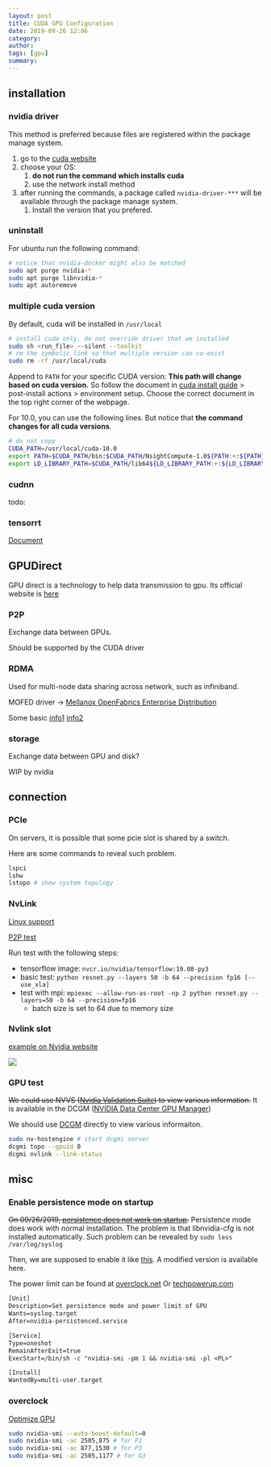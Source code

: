 ```yaml
---
layout: post
title: CUDA GPU Configuration
date: 2019-09-26 12:06
category: 
author: 
tags: [gpu]
summary: 
---
```


## installation

### nvidia driver

This method is preferred because files are registered within the package manage system.

1. go to the [cuda website](https://developer.nvidia.com/cuda-downloads)
2. choose your OS:
   1. **do not run the command which installs cuda**
   2. use the network install method
3. after running the commands, a package called `nvidia-driver-***` will be available through the package manage system.
   1. Install the version that you prefered.

### uninstall

For ubuntu run the following command:

```bash
# notice that nvidia-docker might also be matched
sudo apt purge nvidia-*
sudo apt purge libnvidia-*
sudo apt autoremove
```

### multiple cuda version

By default, cuda will be installed in `/usr/local`

```bash
# install cuda only, do not override driver that we installed
sudo sh <run_file> --silent --toolkit
# rm the symbolic link so that multiple version can co-exist
sudo rm -rf /usr/local/cuda
```

Append to `PATH` for your specific CUDA version:
**This path will change based on cuda version.**
So follow the document in [cuda install guide](https://docs.nvidia.com/cuda/cuda-installation-guide-linux/index.html) > post-install actions > environment setup.
Choose the correct document in the top right corner of the webpage.

For 10.0, you can use the following lines.
But notice that **the command changes for all cuda versions**.

```bash
# do not copy
CUDA_PATH=/usr/local/cuda-10.0
export PATH=$CUDA_PATH/bin:$CUDA_PATH/NsightCompute-1.0${PATH:+:${PATH}}
export LD_LIBRARY_PATH=$CUDA_PATH/lib64${LD_LIBRARY_PATH:+:${LD_LIBRARY_PATH}}
```

### cudnn

todo:

### tensorrt

[Document](https://docs.nvidia.com/deeplearning/sdk/tensorrt-install-guide/index.html)

## GPUDirect

GPU direct is a technology to help data transmission to gpu.
Its official website is [here](https://developer.nvidia.com/gpudirect)

### P2P

Exchange data between GPUs.

Should be supported by the CUDA driver

### RDMA

Used for multi-node data sharing across network, such as infiniband.

MOFED driver -> [Mellanox OpenFabrics Enterprise Distribution](https://www.mellanox.com/page/software_overview_ib)

Some basic [info1](https://www.rohitzambre.com/blog/2018/2/9/for-the-rdma-novice-libfabric-libibverbs-infiniband-ofed-mofed)
[info2](https://shelbyt.github.io/rdma-explained-1.html)

### storage

Exchange data between GPU and disk?

WIP by nvidia

## connection

### PCIe

On servers, it is possible that some pcie slot is shared by a switch.

Here are some commands to reveal such problem.

```bash
lspci
lshw
lstopo # show system topology
```

### NvLink

[Linux support](https://www.pugetsystems.com/labs/hpc/NVLINK-on-RTX-2080-TensorFlow-and-Peer-to-Peer-Performance-with-Linux-1262/)

[P2P test](https://www.pugetsystems.com/labs/hpc/P2P-peer-to-peer-on-NVIDIA-RTX-2080Ti-vs-GTX-1080Ti-GPUs-1331/#what-is-nvidia-cuda-peer-to-peer-p2p)

Run test with the following steps:

* tensorflow image: `nvcr.io/nvidia/tensorflow:19.08-py3`
* basic test: `python resnet.py --layers 50 -b 64 --precision fp16 [--use_xla]`
* test with mpi: `mpiexec --allow-run-as-root -np 2 python resnet.py --layers=50 -b 64 --precision=fp16`
  * batch size is set to 64 due to memory size

### Nvlink slot

[example on Nvidia website](https://www.nvidia.com/en-us/design-visualization/nvlink-bridges/)

![]({{site.img_url}}/nvlink_slot.jpg)

### GPU test

~~We could use NVVS ([Nvidia Validation Suite](https://docs.nvidia.com/deploy/nvvs-user-guide/index.html)) to view various information.~~
It is available in the DCGM ([NVIDIA Data Center GPU Manager](https://developer.nvidia.com/data-center-gpu-manager-dcgm))

We should use [DCGM](https://docs.nvidia.com/datacenter/dcgm/latest/dcgm-user-guide/overview.html) directly to view various informaiton.

```bash
sudo nv-hostengine # start dcgmi server
dcgmi topo --gpuid 0
dcgmi nvlink --link-status
```

## misc

### Enable persistence mode on startup

~~On 09/26/2019, [persistence does not work on startup](https://github.com/NVIDIA/nvidia-persistenced/issues/2).~~
Persistence mode does work with normal installation. The problem is that libnvidia-cfg is not installed automatically.
Such problem can be revealed by `sudo less /var/log/syslog`

Then, we are supposed to enable it like [this](https://devtalk.nvidia.com/default/topic/1048549/cuda-setup-and-installation/recommended-way-to-launch-nvidia-persistence-daemon-on-boot-login/). A modified version is available here.

The power limit can be found at [overclock.net](https://www.overclock.net/forum/69-nvidia/1706276-official-nvidia-rtx-2080-ti-owner-s-club.html)
Or [techpowerup.com](https://www.techpowerup.com/vgabios/209238/zotac-rtx2080ti-11264-181023)

```txt
[Unit]
Description=Set persistence mode and power limit of GPU
Wants=syslog.target
After=nvidia-persistenced.service

[Service]
Type=oneshot
RemainAfterExit=true
ExecStart=/bin/sh -c "nvidia-smi -pm 1 && nvidia-smi -pl <PL>"

[Install]
WantedBy=multi-user.target
```

### overclock

[Optimize GPU](https://docs.aws.amazon.com/AWSEC2/latest/UserGuide/optimize_gpu.html)

```bash
sudo nvidia-smi --auto-boost-default=0
sudo nvidia-smi -ac 2505,875 # for P2
sudo nvidia-smi -ac 877,1530 # for P3
sudo nvidia-smi -ac 2505,1177 # for G3
```
